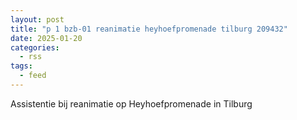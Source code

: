 ```yaml
---
layout: post
title: "p 1 bzb-01 reanimatie heyhoefpromenade tilburg 209432"
date: 2025-01-20
categories: 
  - rss
tags: 
  - feed
---
```


Assistentie bij reanimatie op Heyhoefpromenade in Tilburg
